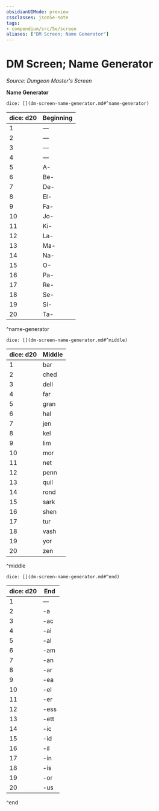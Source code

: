 ```yaml
---
obsidianUIMode: preview
cssclasses: json5e-note
tags:
- compendium/src/5e/screen
aliases: ["DM Screen; Name Generator"]
---
```

# DM Screen; Name Generator
*Source: Dungeon Master's Screen* 

**Name Generator**

`dice: [](dm-screen-name-generator.md#^name-generator)`

| dice: d20 | Beginning |
|-----------|-----------|
| 1 | — |
| 2 | — |
| 3 | — |
| 4 | — |
| 5 | A- |
| 6 | Be- |
| 7 | De- |
| 8 | El- |
| 9 | Fa- |
| 10 | Jo- |
| 11 | Ki- |
| 12 | La- |
| 13 | Ma- |
| 14 | Na- |
| 15 | O- |
| 16 | Pa- |
| 17 | Re- |
| 18 | Se- |
| 19 | Si- |
| 20 | Ta- |
^name-generator

`dice: [](dm-screen-name-generator.md#^middle)`

| dice: d20 | Middle |
|-----------|--------|
| 1 | bar |
| 2 | ched |
| 3 | dell |
| 4 | far |
| 5 | gran |
| 6 | hal |
| 7 | jen |
| 8 | kel |
| 9 | lim |
| 10 | mor |
| 11 | net |
| 12 | penn |
| 13 | quil |
| 14 | rond |
| 15 | sark |
| 16 | shen |
| 17 | tur |
| 18 | vash |
| 19 | yor |
| 20 | zen |
^middle

`dice: [](dm-screen-name-generator.md#^end)`

| dice: d20 | End |
|-----------|-----|
| 1 | — |
| 2 | -a |
| 3 | -ac |
| 4 | -ai |
| 5 | -al |
| 6 | -am |
| 7 | -an |
| 8 | -ar |
| 9 | -ea |
| 10 | -el |
| 11 | -er |
| 12 | -ess |
| 13 | -ett |
| 14 | -ic |
| 15 | -id |
| 16 | -il |
| 17 | -in |
| 18 | -is |
| 19 | -or |
| 20 | -us |
^end